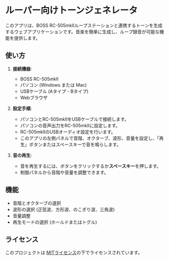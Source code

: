 # ルーパー向けトーンジェネレータ

このアプリは、BOSS RC-505mkIIループステーションと連携するトーンを生成するウェブアプリケーションです。音楽を簡単に生成し、ループ録音が可能な機能を提供します。

## 使い方

1. **接続機器**:
   - BOSS RC-505mkII
   - パソコン (Windows または Mac)
   - USBケーブル (Aタイプ - Bタイプ)
   - Webブラウザ

2. **設定手順**:
   - パソコンとRC-505mkIIをUSBケーブルで接続します。
   - パソコンの音声出力をRC-505mkIIに設定します。
   - RC-505mkIIのUSBオーディオ設定を行います。
   - このアプリの左側パネルで音階、オクターブ、波形、音量を設定し、「再生」ボタンまたはスペースキーで音を鳴らします。

3. **音の再生**:
   - 音を再生するには、ボタンをクリックするか**スペースキー**を押します。
   - 制御パネルから音階や音量を調整できます。

## 機能

- 音階とオクターブの選択
- 波形の選択 (正弦波、方形波、のこぎり波、三角波)
- 音量調整
- 再生モードの選択 (ホールドまたはトグル)

## ライセンス

このプロジェクトは [MITライセンス](https://opensource.org/licenses/MIT)の下でライセンスされています。
